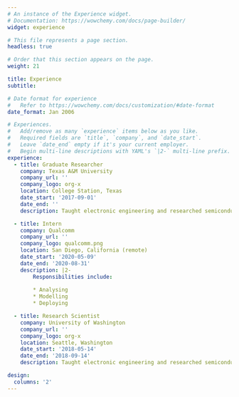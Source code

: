 ```yaml
---
# An instance of the Experience widget.
# Documentation: https://wowchemy.com/docs/page-builder/
widget: experience

# This file represents a page section.
headless: true

# Order that this section appears on the page.
weight: 21

title: Experience
subtitle:

# Date format for experience
#   Refer to https://wowchemy.com/docs/customization/#date-format
date_format: Jan 2006

# Experiences.
#   Add/remove as many `experience` items below as you like.
#   Required fields are `title`, `company`, and `date_start`.
#   Leave `date_end` empty if it's your current employer.
#   Begin multi-line descriptions with YAML's `|2-` multi-line prefix.
experience:
  - title: Graduate Researcher
    company: Texas A&M University
    company_url: ''
    company_logo: org-x
    location: College Station, Texas
    date_start: '2017-09-01'
    date_end: ''
    description: Taught electronic engineering and researched semiconductor physics.

  - title: Intern
    company: Qualcomm
    company_url: ''
    company_logo: qualcomm.png
    location: San Diego, California (remote)
    date_start: '2020-05-09'
    date_end: '2020-08-31'
    description: |2-
        Responsibilities include:
        
        * Analysing
        * Modelling
        * Deploying

  - title: Research Scientist
    company: University of Washington
    company_url: ''
    company_logo: org-x
    location: Seattle, Washington
    date_start: '2018-05-14'
    date_end: '2018-09-14'
    description: Taught electronic engineering and researched semiconductor physics.

design:
  columns: '2'
---
```

